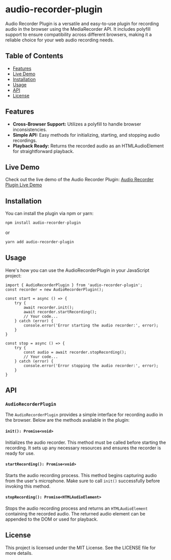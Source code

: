 # audio-recorder-plugin

Audio Recorder Plugin is a versatile and easy-to-use plugin for recording audio in the browser using the MediaRecorder API. It includes polyfill support to ensure compatibility across different browsers, making it a reliable choice for your web audio recording needs.

## Table of Contents

- [Features](#features)
- [Live Demo](#live-demo)
- [Installation](#installation)
- [Usage](#usage)
- [API](#api)
- [License](#license)

## Features

- **Cross-Browser Support:** Utilizes a polyfill to handle browser inconsistencies.
- **Simple API:** Easy methods for initializing, starting, and stopping audio recordings.
- **Playback Ready:** Returns the recorded audio as an HTMLAudioElement for straightforward playback.

## Live Demo

Check out the live demo of the Audio Recorder Plugin: [Audio Recorder Plugin Live Demo](https://katerinutkina.github.io/audio-recorder-plugin/)

## Installation
You can install the plugin via npm or yarn:
```bash
npm install audio-recorder-plugin
```
or
```bash
yarn add audio-recorder-plugin
```
## Usage
Here's how you can use the AudioRecorderPlugin in your JavaScript project:

```
import { AudioRecorderPlugin } from 'audio-recorder-plugin';
const recorder = new AudioRecorderPlugin();

const start = async () => {
    try {
        await recorder.init();
        await recorder.startRecording();
        // Your code...
    } catch (error) {
        console.error('Error starting the audio recorder:', error);
    }
}

const stop = async () => {
    try {
        const audio = await recorder.stopRecording();
        // Your code...
    } catch (error) {
        console.error('Error stopping the audio recorder:', error);
    }
}
```
## API

### `AudioRecorderPlugin`

The `AudioRecorderPlugin` provides a simple interface for recording audio in the browser. Below are the methods available in the plugin:

#### `init(): Promise<void>`

Initializes the audio recorder. This method must be called before starting the recording. It sets up any necessary resources and ensures the recorder is ready for use.

#### `startRecording(): Promise<void>`

Starts the audio recording process. This method begins capturing audio from the user's microphone. Make sure to call `init()` successfully before invoking this method.

#### `stopRecording(): Promise<HTMLAudioElement>`

Stops the audio recording process and returns an `HTMLAudioElement` containing the recorded audio. The returned audio element can be appended to the DOM or used for playback.

## License
This project is licensed under the MIT License. See the LICENSE file for more details.